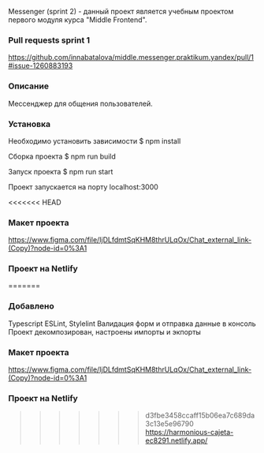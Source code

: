 Messenger (sprint 2) - данный проект является учебным проектом первого модуля курса "Middle Frontend".

### Pull requests sprint 1

https://github.com/innabatalova/middle.messenger.praktikum.yandex/pull/1#issue-1260883193

### Описание

Мессенджер для общения пользователей.

### Установка

Необходимо установить зависимости
$ npm install

Сборка проекта
$ npm run build

Запуск проекта
$ npm run start

Проект запускается на порту localhost:3000

<<<<<<< HEAD
### Макет проекта
https://www.figma.com/file/IjDLfdmtSqKHM8thrULqOx/Chat_external_link-(Copy)?node-id=0%3A1

### Проект на Netlify
=======
### Добавлено

Typescript ESLint, Stylelint
Валидация форм и отправка данные в консоль
Проект декомпозирован, настроены импорты и экпорты

### Mакет проекта

https://www.figma.com/file/IjDLfdmtSqKHM8thrULqOx/Chat_external_link-(Copy)?node-id=0%3A1

### Проект на Netlify

>>>>>>> d3fbe3458ccaff15b06ea7c689da3c13e5e96790
https://harmonious-cajeta-ec8291.netlify.app/
